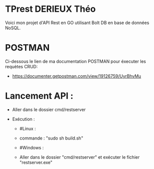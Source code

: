# TPrest DERIEUX Théo 

Voici mon projet d'API Rest en GO utilisant Bolt DB en base de données NoSQL. 

# POSTMAN

Ci-dessous le lien de ma documentation POSTMAN pour éxecuter les requètes CRUD:

  * https://documenter.getpostman.com/view/19126759/UyrBhvMu

# Lancement API : 

  * Aller dans le dossier cmd/restserver 
  * Exécution : 
    
    * #Linux :
    * commande : "sudo sh build.sh"
    
    * #Windows :
    * Aller dans le dossier "cmd/restserver" et exécuter le fichier "restserver.exe"
